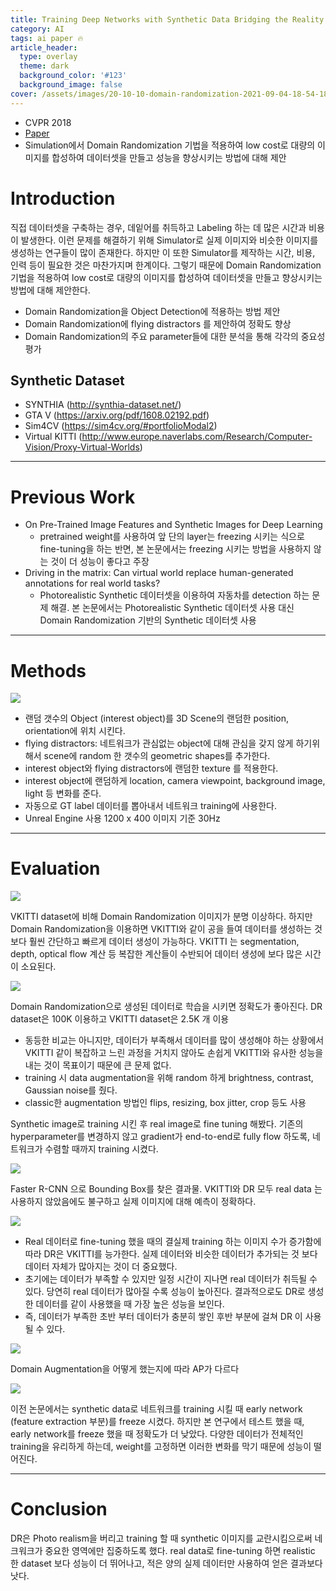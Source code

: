 ```yaml
---
title: Training Deep Networks with Synthetic Data Bridging the Reality Gap by Domain Randomization
category: AI
tags: ai paper 🔥
article_header:
  type: overlay
  theme: dark
  background_color: '#123'
  background_image: false
cover: /assets/images/20-10-10-domain-randomization-2021-09-04-18-54-18.png
---
```


- CVPR 2018
- [Paper](https://arxiv.org/pdf/1804.06516.pdf)
- Simulation에서 Domain Randomization 기법을 적용하여 low cost로 대량의 이미지를 합성하여 데이터셋을 만들고 성능을 향상시키는 방법에 대해 제안

<!--more-->

# Introduction

직접 데이터셋을 구축하는 경우, 데잍어를 취득하고 Labeling 하는 데 많은 시간과 비용이 발생한다. 이런 문제를 해결하기 위해 Simulator로 실제 이미지와 비슷한 이미지를 생성하는 연구들이 많이 존재한다. 하지만 이 또한 Simulator를 제작하는 시간, 비용, 인력 등이 필요한 것은 마찬가지며 한계이다.
그렇기 때문에 Domain Randomization 기법을 적용하여 low cost로 대량의 이미지를 합성하여 데이터셋을 만들고 향상시키는 방법에 대해 제안한다.

- Domain Randomization을 Object Detection에 적용하는 방법 제안
- Domain Randomization에 flying distractors 를 제안하여 정확도 향상
- Domain Randomization의 주요 parameter들에 대한 분석을 통해 각각의 중요성 평가

## Synthetic Dataset

- SYNTHIA (http://synthia-dataset.net/)
- GTA V (https://arxiv.org/pdf/1608.02192.pdf)
- Sim4CV (https://sim4cv.org/#portfolioModal2)
- Virtual KITTI (http://www.europe.naverlabs.com/Research/Computer-Vision/Proxy-Virtual-Worlds)

---

# Previous Work

- On Pre-Trained Image Features and Synthetic Images for Deep Learning
    - pretrained weight를 사용하여 앞 단의 layer는 freezing 시키는 식으로 fine-tuning을 하는 반면, 본 논문에서는 freezing 시키는 방법을 사용하지 않는 것이 더 성능이 좋다고 주장
- Driving in the matrix: Can virtual world replace human-generated annotations for real world tasks?
    - Photorealistic Synthetic 데이터셋을 이용하여 자동차를 detection 하는 문제 해결. 본 논문에서는 Photorealistic Synthetic 데이터셋 사용 대신 Domain Randomization 기반의 Synthetic 데이터셋 사용

---

# Methods

![](/assets/images/20-10-10-domain-randomization-2021-09-04-18-54-18.png)

- 랜덤 갯수의 Object (interest object)를 3D Scene의 랜덤한 position, orientation에 위치 시킨다.
- flying distractors: 네트워크가 관심없는 object에 대해 관심을 갖지 않게 하기위해서 scene에 random 한 갯수의 geometric shapes를 추가한다.
- interest object와 flying distractors에 랜덤한 texture 를 적용한다.
- interest object에 랜덤하게 location, camera viewpoint, background image, light 등 변화를 준다.
- 자동으로 GT label 데이터를 뽑아내서 네트워크 training에 사용한다.
- Unreal Engine 사용 1200 x 400 이미지 기준 30Hz

---

# Evaluation

![](/assets/images/20-10-10-domain-randomization-2021-09-04-18-54-41.png)

VKITTI dataset에 비해 Domain Randomization 이미지가 분명 이상하다. 하지만 Domain Randomization을 이용하면 VKITTI와 같이 공을 들여 데이터를 생성하는 것 보다 훨씬 간단하고 빠르게 데이터 생성이 가능하다. VKITTI 는 segmentation, depth, optical flow 계산 등 복잡한 계산들이 수반되어 데이터 생성에 보다 많은 시간이 소요된다. 

![](/assets/images/20-10-10-domain-randomization-2021-09-04-18-54-52.png)

Domain Randomization으로 생성된 데이터로 학습을 시키면 정확도가 좋아진다. 
DR dataset은 100K 이용하고 VKITTI dataset은 2.5K 개 이용
- 동등한 비교는 아니지만, 데이터가 부족해서 데이터를 많이 생성해야 하는 상황에서 VKITTI 같이 복잡하고 느린  과정을 거치지 않아도 손쉽게 VKITTI와 유사한 성능을 내는 것이 목표이기 때문에 큰 문제 없다.
- training 시 data augmentation을 위해 random 하게 brightness, contrast, Gaussian noise를 줬다.
- classic한 augmentation 방법인 flips, resizing, box jitter, crop 등도 사용

Synthetic image로 training 시킨 후 real image로 fine tuning 해봤다. 기존의 hyperparameter를 변경하지 않고 gradient가 end-to-end로 fully flow 하도록, 네트워크가 수렴할 때까지 training 시켰다. 

![](/assets/images/20-10-10-domain-randomization-2021-09-04-18-55-41.png)

Faster R-CNN 으로 Bounding Box를 찾은 결과물. VKITTI와 DR 모두 real data 는 사용하지 않았음에도 불구하고 실제 이미지에 대해 예측이 정확하다.

![](/assets/images/20-10-10-domain-randomization-2021-09-04-18-56-07.png)

- Real 데이터로 fine-tuning 했을 때의 결실제 training 하는 이미지 수가 증가함에 따라 DR은 VKITTI를 능가한다. 실제 데이터와 비슷한 데이터가 추가되는 것 보다 데이터 자체가 많아지는 것이 더 중요했다. 
- 초기에는 데이터가 부족할 수 있지만 일정 시간이 지나면 real 데이터가 취득될 수 있다. 당연히 real 데이터가 많아질 수록 성능이 높아진다. 결과적으로도 DR로 생성한 데이터를 같이 사용했을 때 가장 높은 성능을 보인다.
- 즉, 데이터가 부족한 초반 부터 데이터가 충분히 쌓인 후반 부분에 걸쳐 DR 이 사용될 수 있다.

![](/assets/images/20-10-10-domain-randomization-2021-09-04-18-56-26.png)

Domain Augmentation을 어떻게 했는지에 따라 AP가 다르다

![](../assets/images/20-10-10-domain-randomization-2021-09-04-18-57-16.png)

이전 논문에서는 synthetic data로 네트워크를 training 시킬 때 early network (feature extraction 부분)를 freeze 시켰다. 하지만 본 연구에서 테스트 했을 때, early network를 freeze 했을 때 정확도가 더 낮았다. 다양한 데이터가 전체적인 training을 유리하게 하는데, weight를 고정하면 이러한 변화를 막기 때문에 성능이 떨어진다.

---

# Conclusion

DR은 Photo realism을 버리고 training 할 때 synthetic 이미지를 교란시킴으로써 네크워크가 중요한 영역에만 집중하도록 했다. real data로 fine-tuning 하면 realistic 한 dataset 보다 성능이 더 뛰어나고, 적은 양의 실제 데이터만 사용하여 얻은 결과보다 낫다.
